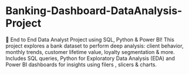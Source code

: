 # Banking-Dashboard-DataAnalysis-Project
🚀 End to End Data Analyst Project using SQL, Python &amp; Power BI! This project explores a bank dataset to perform deep analysis: client behavior, monthly trends, customer lifetime value, loyalty segmentation &amp; more. Includes SQL queries, Python for Exploratory Data Analysis (EDA) and Power BI dashboards for insights using filers , slicers &amp; charts.
